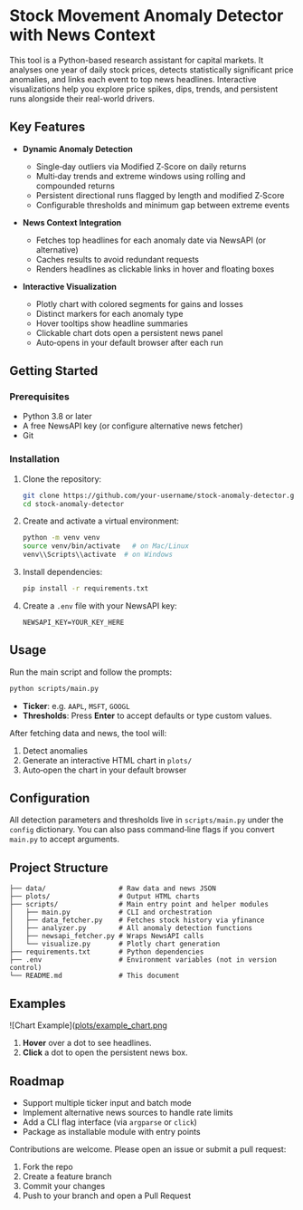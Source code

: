 # Stock Movement Anomaly Detector with News Context

This tool is a Python-based research assistant for capital markets. It analyses one year of daily stock prices, detects statistically significant price anomalies, and links each event to top news headlines. Interactive visualizations help you explore price spikes, dips, trends, and persistent runs alongside their real-world drivers.

## Key Features

* **Dynamic Anomaly Detection**

  * Single‑day outliers via Modified Z‑Score on daily returns
  * Multi‑day trends and extreme windows using rolling and compounded returns
  * Persistent directional runs flagged by length and modified Z‑Score
  * Configurable thresholds and minimum gap between extreme events

* **News Context Integration**

  * Fetches top headlines for each anomaly date via NewsAPI (or alternative)
  * Caches results to avoid redundant requests
  * Renders headlines as clickable links in hover and floating boxes

* **Interactive Visualization**

  * Plotly chart with colored segments for gains and losses
  * Distinct markers for each anomaly type
  * Hover tooltips show headline summaries
  * Clickable chart dots open a persistent news panel
  * Auto‑opens in your default browser after each run

## Getting Started

### Prerequisites

* Python 3.8 or later
* A free NewsAPI key (or configure alternative news fetcher)
* Git

### Installation

1. Clone the repository:

   ```bash
   git clone https://github.com/your-username/stock-anomaly-detector.git
   cd stock-anomaly-detector
   ```
2. Create and activate a virtual environment:

   ```bash
   python -m venv venv
   source venv/bin/activate   # on Mac/Linux
   venv\\Scripts\\activate  # on Windows
   ```
3. Install dependencies:

   ```bash
   pip install -r requirements.txt
   ```
4. Create a `.env` file with your NewsAPI key:

   ```text
   NEWSAPI_KEY=YOUR_KEY_HERE
   ```

## Usage

Run the main script and follow the prompts:

```bash
python scripts/main.py
```

* **Ticker**: e.g. `AAPL`, `MSFT`, `GOOGL`
* **Thresholds**: Press **Enter** to accept defaults or type custom values.

After fetching data and news, the tool will:

1. Detect anomalies
2. Generate an interactive HTML chart in `plots/`
3. Auto‑open the chart in your default browser

## Configuration

All detection parameters and thresholds live in `scripts/main.py` under the `config` dictionary. You can also pass command‑line flags if you convert `main.py` to accept arguments.

## Project Structure

```
├── data/                  # Raw data and news JSON
├── plots/                 # Output HTML charts
├── scripts/               # Main entry point and helper modules
│   ├── main.py            # CLI and orchestration
│   ├── data_fetcher.py    # Fetches stock history via yfinance
│   ├── analyzer.py        # All anomaly detection functions
│   ├── newsapi_fetcher.py # Wraps NewsAPI calls
│   └── visualize.py       # Plotly chart generation
├── requirements.txt       # Python dependencies
├── .env                   # Environment variables (not in version control)
└── README.md              # This document
```

## Examples

![Chart Example]([plots/example_chart.png](https://imgur.com/a/xBNGpX6)

1. **Hover** over a dot to see headlines.
2. **Click** a dot to open the persistent news box.

## Roadmap

* Support multiple ticker input and batch mode
* Implement alternative news sources to handle rate limits
* Add a CLI flag interface (via `argparse` or `click`)
* Package as installable module with entry points

Contributions are welcome. Please open an issue or submit a pull request:

1. Fork the repo
2. Create a feature branch
3. Commit your changes
4. Push to your branch and open a Pull Request
